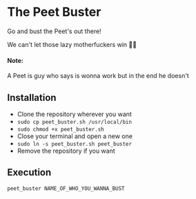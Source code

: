 
# The Peet Buster

Go and bust the Peet's out there! 

We can't let those lazy motherfuckers win ✊🏿

#### Note:

A Peet is guy who says is wonna work but in the end he doesn't


## Installation

* Clone the repository wherever you want
* `sudo cp peet_buster.sh /usr/local/bin`
* `sudo chmod +x peet_buster.sh`
* Close your terminal and open a new one
* `sudo ln -s peet_buster.sh peet_buster`
* Remove the repository if you want

## Execution

	peet_buster NAME_OF_WHO_YOU_WANNA_BUST